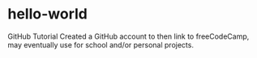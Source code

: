 # hello-world
GitHub Tutorial
Created a GitHub account to then link to freeCodeCamp, may eventually use for school and/or personal projects.
